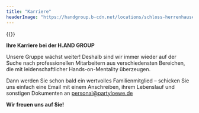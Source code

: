 ```yaml
---
title: "Karriere"
headerImage: "https://handgroup.b-cdn.net/locations/schloss-herrenhausen/header3.jpeg"
---
```


{{<heading title="Gemeinsam" subtitle="Mehr erreichen" h1="false">}}

**Ihre Karriere bei der H.AND GROUP**

Unsere Gruppe wächst weiter! Deshalb sind wir immer wieder auf der Suche nach professionellen Mitarbeitern aus verschiedensten Bereichen, die mit leidenschaftlicher Hands-on-Mentality überzeugen.

Dann werden Sie schon bald ein wertvolles Familienmitglied – schicken Sie uns einfach eine Email mit einem Anschreiben, ihrem Lebenslauf und sonstigen Dokumenten an personal@partyloewe.de

**Wir freuen uns auf Sie!**


<!-- Svelte Web Components -->
<script defer src="https://web-components.hand.group/build/bundle.js"></script>
<div class="py-20">
    <job-list>
</div>